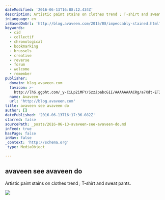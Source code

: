 ```yaml
---
dateModified: '2016-06-13T16:08:12.434Z'
description: Artistic paint stains on clothes trend ; T-shirt and sweat pants.
inLanguage: en
isBasedOnUrl: 'http://blog.avaveen.com/2015/08/impeccably-stained.html?m=1'
keywords:
  - cid
  - collectif
  - chronological
  - bookmarking
  - brussels
  - creative
  - reverse
  - forum
  - welcome
  - remember
publisher:
  domain: blog.avaveen.com
  favicon: >-
    http://lh6.ggpht.com/_y-CiLp2iMFY/SzzJpabcG1I/AAAAAAAACRg/a7Xdt-ET338/s128/favipng.png
  name: Avaveen
  url: 'http://blog.avaveen.com'
title: avaveen see avaveen do
author: []
datePublished: '2016-06-13T16:17:36.082Z'
starred: false
sourcePath: _posts/2016-06-13-avaveen-see-avaveen-do.md
inFeed: true
hasPage: false
inNav: false
_context: 'http://schema.org'
_type: MediaObject

---
```

<article style=""><h1>avaveen see avaveen do</h1><p>Artistic paint stains on clothes trend ; T-shirt and sweat pants.</p><img src="http://3.bp.blogspot.com/-20RMgDoaknU/VeHWeg4QXXI/AAAAAAAAb9A/yvicg0hV98U/w1200-h630-p-nu/stain_avaveen.JPG" /></article>